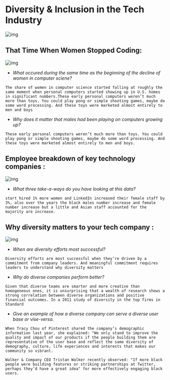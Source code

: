 #  Diversity & Inclusion in the Tech Industry
![img](https://encrypted-tbn0.gstatic.com/images?q=tbn:ANd9GcRc1VP9ufnLPu1MC-6t2WBtFmoXSq_bz4i7pw&usqp=CAU)

## That Time When Women Stopped Coding:


![img](https://encrypted-tbn0.gstatic.com/images?q=tbn:ANd9GcRUJEXu07cqoxfCbJpXR9yOFLrofeJnv0k3sg&usqp=CAU)


* *What occured during the same time as the beginning of the decline of women in computer sciene?*

`The share of women in computer science started falling at roughly the same moment when personal computers started showing up in U.S. homes in significant numbers.These early personal computers weren’t much more than toys. You could play pong or simple shooting games, maybe do some word processing. And these toys were marketed almost entirely to men and boys`


* *Why does it matter that males had been playing on computers growing up?*

`These early personal computers weren’t much more than toys. You could play pong or simple shooting games, maybe do some word processing. And these toys were marketed almost entirely to men and boys.`




## Employee breakdown of key technology companies : 


![img](https://encrypted-tbn0.gstatic.com/images?q=tbn:ANd9GcS0ISaSChPgHaRyNY7oEsXxkWZGO1P8Y5hWoQ&usqp=CAU)


* *What three take-a-ways do you have looking at this data?*

`start hired 1% more women and LinkedIn increased their female staff by 3%, also over the years the black males number increase and female number increase but a little and Asian staff accounted for the majority are increase.`





## Why diversity matters to your tech company :

![img](https://www.incimages.com/uploaded_files/image/1920x1080/getty_491173364_334339.jpg)


* *When are diversity efforts most successful?*

`Diversity efforts are most successful when they’re driven by a commitment from company leaders. And meaningful commitment requires leaders to understand why diversity matters`

* *Why do diverse companies perform better?*

`Given that diverse teams are smarter and more creative than homogeneous ones, it is unsurprising that a wealth of research shows a strong correlation between diverse organizations and positive financial outcomes. In a 2011 study of diversity in the top firms in Standard`

* *Give an example of how a diverse company can serve a diverse user base or vise-versa.*

`When Tracy Chou of Pinterest shared the company’s demographic information last year, she explained: "We only stand to improve the quality and impact of our products if the people building them are representative of the user base and reflect the same diversity of demography, culture, life experiences and interests that makes our community so vibrant.`


`Walker & Company CEO Tristan Walker recently observed: "If more black people were building features or striking partnerships at Twitter, perhaps they’d have a great idea" for more effectively engaging black users.`